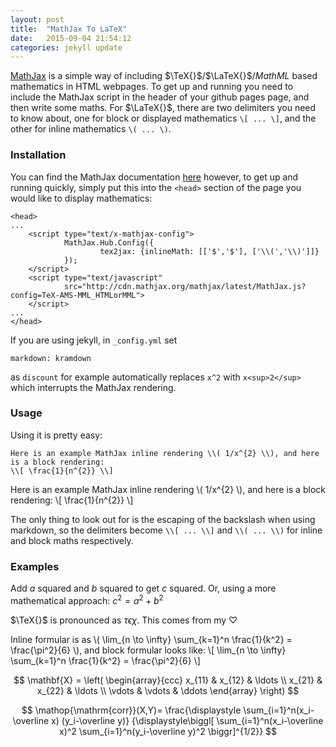 ```yaml
---
layout: post
title:  "MathJax To LaTeX"
date:   2015-09-04 21:54:12
categories: jekyll update
---
```

[MathJax](http://www.mathjax.org) is a simple way of including $\TeX{}$/$\LaTeX{}$/$MathML$ based mathematics in HTML webpages.
To get up and running you need to include the MathJax script in the header of your github pages page, and then write some maths.
For $\LaTeX{}$, there are two delimiters you need to know about, one for block or displayed mathematics `\[ ... \]`, and the other for inline mathematics `\( ... \)`.

### Installation
You can find the MathJax documentation [here](http://docs.mathjax.org/en/latest/) however, to get up and running quickly, simply put this into the `<head>` section of the page you would like to display mathematics:

    <head>
    ...
        <script type="text/x-mathjax-config">
                MathJax.Hub.Config({
                        tex2jax: {inlineMath: [['$','$'], ['\\(','\\)']]}
                });
        </script>
        <script type="text/javascript"
                src="http://cdn.mathjax.org/mathjax/latest/MathJax.js?config=TeX-AMS-MML_HTMLorMML">
        </script>
    ...
    </head>

If you are using jekyll, in `_config.yml` set
    
    markdown: kramdown

as `discount` for example automatically replaces `x^2` with `x<sup>2</sup>` which interrupts the MathJax rendering.

### Usage
Using it is pretty easy:

    Here is an example MathJax inline rendering \\( 1/x^{2} \\), and here is a block rendering: 
    \\[ \frac{1}{n^{2}} \\]

Here is an example MathJax inline rendering \\( 1/x^{2} \\), and here is a block rendering:
\\[ \frac{1}{n^{2}} \\]

The only thing to look out for is the escaping of the backslash when using markdown, so the delimiters become `\\[ ... \\]` and `\\( ... \\)` for inline and block maths respectively.

### Examples
Add $a$ squared and $b$ squared to get $c$ squared. Or, using a more mathematical approach: $c^{2}=a^{2}+b^{2}$

$\TeX{}$ is pronounced as $\tau\epsilon\chi$. This comes from my $\heartsuit$

Inline formular is as \\( \lim_{n \to \infty}
\sum_{k=1}^n \frac{1}{k^2}
= \frac{\pi^2}{6} \\), and block formular looks like:
\\[
\lim_{n \to \infty}
\sum_{k=1}^n \frac{1}{k^2}
= \frac{\pi^2}{6}
\\]

$$
\mathbf{X} =
\left( \begin{array}{ccc}
x_{11} & x_{12} & \ldots \\
x_{21} & x_{22} & \ldots \\
\vdots & \vdots & \ddots
\end{array} \right)
$$

$$
\mathop{\mathrm{corr}}(X,Y)=
\frac{\displaystyle
\sum_{i=1}^n(x_i-\overline x)
(y_i-\overline y)}
{\displaystyle\biggl[
\sum_{i=1}^n(x_i-\overline x)^2
\sum_{i=1}^n(y_i-\overline y)^2
\biggr]^{1/2}}
$$